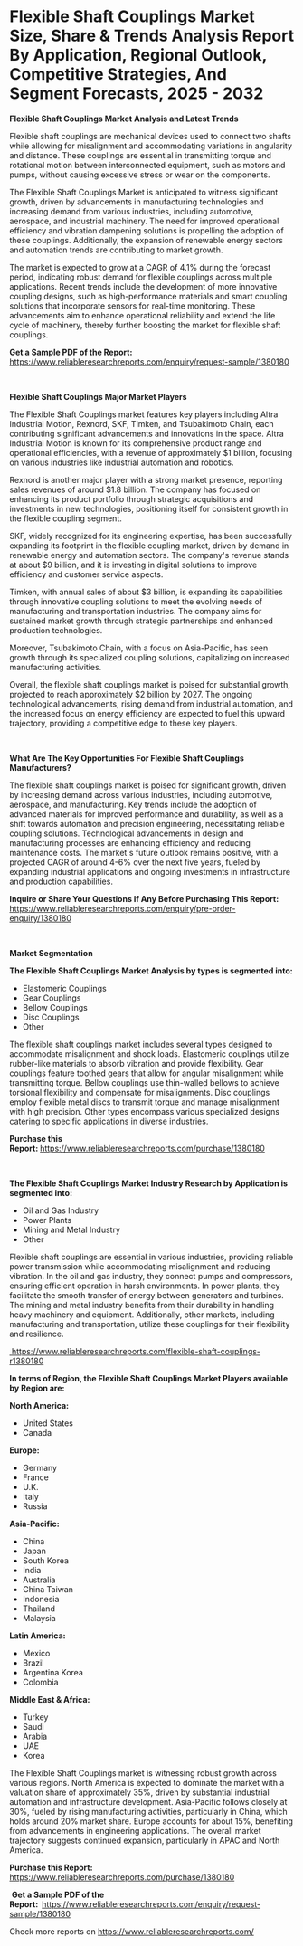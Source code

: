<p><h1>Flexible Shaft Couplings Market Size, Share & Trends Analysis Report By Application, Regional Outlook, Competitive Strategies, And Segment Forecasts, 2025 - 2032</h1></p><p><strong>Flexible Shaft Couplings Market Analysis and Latest Trends</strong></p>
<p><p>Flexible shaft couplings are mechanical devices used to connect two shafts while allowing for misalignment and accommodating variations in angularity and distance. These couplings are essential in transmitting torque and rotational motion between interconnected equipment, such as motors and pumps, without causing excessive stress or wear on the components.</p><p>The Flexible Shaft Couplings Market is anticipated to witness significant growth, driven by advancements in manufacturing technologies and increasing demand from various industries, including automotive, aerospace, and industrial machinery. The need for improved operational efficiency and vibration dampening solutions is propelling the adoption of these couplings. Additionally, the expansion of renewable energy sectors and automation trends are contributing to market growth.</p><p>The market is expected to grow at a CAGR of 4.1% during the forecast period, indicating robust demand for flexible couplings across multiple applications. Recent trends include the development of more innovative coupling designs, such as high-performance materials and smart coupling solutions that incorporate sensors for real-time monitoring. These advancements aim to enhance operational reliability and extend the life cycle of machinery, thereby further boosting the market for flexible shaft couplings.</p></p>
<p><strong>Get a Sample PDF of the Report:&nbsp;</strong> <a href="https://www.reliableresearchreports.com/enquiry/request-sample/1380180?utm_campaign=2480&utm_medium=2&utm_source=Github&utm_content=ia&utm_term=23022025&utm_id=flexible-shaft-couplings">https://www.reliableresearchreports.com/enquiry/request-sample/1380180</a></p>
<p>&nbsp;</p>
<p><strong>Flexible Shaft Couplings Major Market Players</strong></p>
<p><p>The Flexible Shaft Couplings market features key players including Altra Industrial Motion, Rexnord, SKF, Timken, and Tsubakimoto Chain, each contributing significant advancements and innovations in the space. Altra Industrial Motion is known for its comprehensive product range and operational efficiencies, with a revenue of approximately $1 billion, focusing on various industries like industrial automation and robotics.</p><p>Rexnord is another major player with a strong market presence, reporting sales revenues of around $1.8 billion. The company has focused on enhancing its product portfolio through strategic acquisitions and investments in new technologies, positioning itself for consistent growth in the flexible coupling segment.</p><p>SKF, widely recognized for its engineering expertise, has been successfully expanding its footprint in the flexible coupling market, driven by demand in renewable energy and automation sectors. The company's revenue stands at about $9 billion, and it is investing in digital solutions to improve efficiency and customer service aspects.</p><p>Timken, with annual sales of about $3 billion, is expanding its capabilities through innovative coupling solutions to meet the evolving needs of manufacturing and transportation industries. The company aims for sustained market growth through strategic partnerships and enhanced production technologies.</p><p>Moreover, Tsubakimoto Chain, with a focus on Asia-Pacific, has seen growth through its specialized coupling solutions, capitalizing on increased manufacturing activities. </p><p>Overall, the flexible shaft couplings market is poised for substantial growth, projected to reach approximately $2 billion by 2027. The ongoing technological advancements, rising demand from industrial automation, and the increased focus on energy efficiency are expected to fuel this upward trajectory, providing a competitive edge to these key players.</p></p>
<p>&nbsp;</p>
<p><strong>What Are The Key Opportunities For Flexible Shaft Couplings Manufacturers?</strong></p>
<p><p>The flexible shaft couplings market is poised for significant growth, driven by increasing demand across various industries, including automotive, aerospace, and manufacturing. Key trends include the adoption of advanced materials for improved performance and durability, as well as a shift towards automation and precision engineering, necessitating reliable coupling solutions. Technological advancements in design and manufacturing processes are enhancing efficiency and reducing maintenance costs. The market's future outlook remains positive, with a projected CAGR of around 4-6% over the next five years, fueled by expanding industrial applications and ongoing investments in infrastructure and production capabilities.</p></p>
<p><strong>Inquire or Share Your Questions If Any Before Purchasing This Report:</strong> <a href="https://www.reliableresearchreports.com/enquiry/pre-order-enquiry/1380180?utm_campaign=2480&utm_medium=2&utm_source=Github&utm_content=ia&utm_term=23022025&utm_id=flexible-shaft-couplings">https://www.reliableresearchreports.com/enquiry/pre-order-enquiry/1380180</a></p>
<p>&nbsp;</p>
<p><strong>Market Segmentation</strong></p>
<p><strong>The Flexible Shaft Couplings Market Analysis by types is segmented into:</strong></p>
<p><ul><li>Elastomeric Couplings</li><li>Gear Couplings</li><li>Bellow Couplings</li><li>Disc Couplings</li><li>Other</li></ul></p>
<p><p>The flexible shaft couplings market includes several types designed to accommodate misalignment and shock loads. Elastomeric couplings utilize rubber-like materials to absorb vibration and provide flexibility. Gear couplings feature toothed gears that allow for angular misalignment while transmitting torque. Bellow couplings use thin-walled bellows to achieve torsional flexibility and compensate for misalignments. Disc couplings employ flexible metal discs to transmit torque and manage misalignment with high precision. Other types encompass various specialized designs catering to specific applications in diverse industries.</p></p>
<p><strong>Purchase this Report:&nbsp;</strong><a href="https://www.reliableresearchreports.com/purchase/1380180?utm_campaign=2480&utm_medium=2&utm_source=Github&utm_content=ia&utm_term=23022025&utm_id=flexible-shaft-couplings">https://www.reliableresearchreports.com/purchase/1380180</a></p>
<p>&nbsp;</p>
<p><strong>The Flexible Shaft Couplings Market Industry Research by Application is segmented into:</strong></p>
<p><ul><li>Oil and Gas Industry</li><li>Power Plants</li><li>Mining and Metal Industry</li><li>Other</li></ul></p>
<p><p>Flexible shaft couplings are essential in various industries, providing reliable power transmission while accommodating misalignment and reducing vibration. In the oil and gas industry, they connect pumps and compressors, ensuring efficient operation in harsh environments. In power plants, they facilitate the smooth transfer of energy between generators and turbines. The mining and metal industry benefits from their durability in handling heavy machinery and equipment. Additionally, other markets, including manufacturing and transportation, utilize these couplings for their flexibility and resilience.</p></p>
<p><a href="https://www.reliableresearchreports.com/flexible-shaft-couplings-r1380180?utm_campaign=2480&utm_medium=2&utm_source=Github&utm_content=ia&utm_term=23022025&utm_id=flexible-shaft-couplings">&nbsp;https://www.reliableresearchreports.com/flexible-shaft-couplings-r1380180</a></p>
<p><strong>In terms of Region, the Flexible Shaft Couplings Market Players available by Region are:</strong></p>
<p>
    <p> <strong> North America: </strong>
        <ul>
            <li>United States</li>
            <li>Canada</li>
        </ul>
        </p> 
    <p> <strong> Europe: </strong>
        <ul>
            <li>Germany</li>
            <li>France</li>
            <li>U.K.</li>
            <li>Italy</li>
            <li>Russia</li>
        </ul>
        </p> 
    <p> <strong> Asia-Pacific: </strong>
        <ul>
            <li>China</li>
            <li>Japan</li>
            <li>South Korea</li>
            <li>India</li>
            <li>Australia</li>
            <li>China Taiwan</li>
            <li>Indonesia</li>
            <li>Thailand</li>
            <li>Malaysia</li>
        </ul>
        </p> 
    <p> <strong> Latin America: </strong>
        <ul>
            <li>Mexico</li>
            <li>Brazil</li>
            <li>Argentina Korea</li>
            <li>Colombia</li>
        </ul>
        </p> 
    <p> <strong> Middle East & Africa: </strong>
        <ul>
            <li>Turkey</li>
            <li>Saudi</li>
            <li>Arabia</li>
            <li>UAE</li>
            <li>Korea</li>
        </ul>
    </p>
    </p>
<p><p>The Flexible Shaft Couplings market is witnessing robust growth across various regions. North America is expected to dominate the market with a valuation share of approximately 35%, driven by substantial industrial automation and infrastructure development. Asia-Pacific follows closely at 30%, fueled by rising manufacturing activities, particularly in China, which holds around 20% market share. Europe accounts for about 15%, benefiting from advancements in engineering applications. The overall market trajectory suggests continued expansion, particularly in APAC and North America.</p></p>
<p><strong>Purchase this Report: </strong><a href="https://www.reliableresearchreports.com/purchase/1380180?utm_campaign=2480&utm_medium=2&utm_source=Github&utm_content=ia&utm_term=23022025&utm_id=flexible-shaft-couplings">https://www.reliableresearchreports.com/purchase/1380180</a></p>
<p>&nbsp;<strong>Get a Sample PDF of the Report:&nbsp;&nbsp;</strong><a href="https://www.reliableresearchreports.com/enquiry/request-sample/1380180?utm_campaign=2480&utm_medium=2&utm_source=Github&utm_content=ia&utm_term=23022025&utm_id=flexible-shaft-couplings">https://www.reliableresearchreports.com/enquiry/request-sample/1380180</a></p>
<p><strong></strong></p>
<p>Check more reports on <a href="https://www.reliableresearchreports.com/?utm_campaign=2480&utm_medium=2&utm_source=Github&utm_content=ia&utm_term=23022025&utm_id=flexible-shaft-couplings">https://www.reliableresearchreports.com/</a></p>